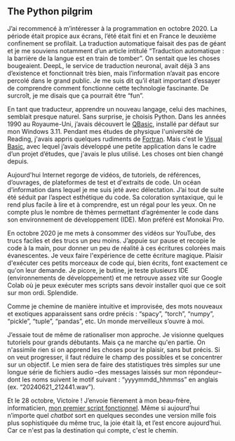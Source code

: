 ## The Python pilgrim

J’ai recommencé à m’intéresser à la programmation en octobre 2020. La période était propice aux écrans, l’été était fini et en France le deuxième confinement se profilait. La traduction automatique faisait des pas de géant et je me souviens notamment d’un article intitulé “Traduction automatique : la barrière de la langue est en train de tomber”. On sentait que les choses bougeaient. DeepL, le service de traduction neuronal, avait déjà 3 ans d’existence et fonctionnait très bien, mais l’information n’avait pas encore percolé dans le grand public. Je me suis dit qu’il était important d’essayer de comprendre comment fonctionne cette technologie fascinante. De surcroît, je me disais que ça pourrait être “fun”.

En tant que traducteur, apprendre un nouveau langage, celui des machines, semblait  presque naturel. Sans surprise, je choisis Python. Dans les années 1990 au Royaume-Uni, j’avais découvert le [QBasic](https://fr.wikipedia.org/wiki/QBasic), installé par défaut sur mon Windows 3.11. Pendant mes études de physique l'université de Reading, j'avais appris quelques rudiments de [Fortran](https://fr.wikipedia.org/wiki/Fortran). Mais c'est le [Visual Basic](https://fr.wikipedia.org/wiki/Visual_Basic), avec lequel j’avais développé une petite application dans le cadre d’un projet d’études, que j'avais le plus utilisé. Les choses ont bien changé depuis.

Aujourd'hui Internet regorge de vidéos, de tutoriels, de références, d’ouvrages, de plateformes de test et d'extraits de code. Un océan d’information dans lequel je me suis jeté avec délectation. J’ai tout de suite été séduit par l’aspect esthétique du code. Sa coloration syntaxique, qui le rend plus facile à lire et à comprendre, est un régal pour les yeux. On ne compte plus le nombre de thèmes permettant d’agrémenter le code dans son environnement de développement (IDE). Mon préféré est Monokai Pro.

En octobre 2020 je me mets à consommer des vidéos sur YouTube, des trucs faciles et des trucs un peu moins. J’appuie sur pause et recopie le code à la main, pour donner un peu de réalité à ces écritures colorées mais évanescentes. Je veux faire l'expérience de cette écriture magique. Plaisir d'exécuter ces petits morceaux de code qui, bien écrits, font exactement ce qu'on leur demande. Je picore, je butine, je teste plusieurs IDE (environnements de développement) et me retrouve assez vite sur Google Colab où je peux exécuter mes scripts sans devoir installer quoi que ce soit sur mon ordi. Splendide.

Comme je chemine de manière intuitive et improvisée, des mots nouveaux et exotiques apparaissent sans ordre précis : “spacy”, “torch”, “numpy”, “pickle”, “tuple”, “pandas”, etc. Un monde merveilleux s’ouvre à moi.

J’essaie tout de même de rationaliser mon approche. Je visionne quelques tutoriels pour grands débutants. Mais ça ne marche qu'en partie. On n'assimile rien si on apprend les choses pour le plaisir, sans but précis. Si on veut progresser, il faut réduire le champ des possibles et se concentrer sur un objectif. Le mien sera de faire des statistiques très simples sur une longue série de fichiers audio –des messages laissés sur mon répondeur– dont les noms suivent le motif suivant : “yyyymmdd_hhmmss” en anglais (ex. “20240621_212441.wav”).

Et le 28 octobre, Victoire ! J’envoie fièrement à mon beau-frère, informaticien, [mon premier script fonctionnel](https://gist.github.com/sebington/9f59f2e2d0b5dc433fc148b4fe32f2e7). Même si aujourd’hui n’importe quel *chatbot* sort en quelques secondes une version mille fois plus sophistiquée du même truc, la joie était là, et l’est encore aujourd’hui. Car ce n'est pas la destination qui compte, c'est le chemin.
